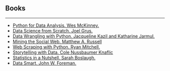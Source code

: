 ## Books

---

<ul>
  <li><a href="http://www.amazon.com/Python-Data-Analysis-Wrangling-IPython/dp/1449319793">Python for Data Analysis. Wes McKinney.</a></li>
  <li><a href="http://www.amazon.com/Data-Science-Scratch-Principles-Python/dp/149190142X">Data Science from Scratch. Joel Grus.</a></li>
  <li><a href="http://www.amazon.com/Data-Wrangling-Python-Tools-Easier-ebook/dp/B01BHC06QC">Data Wrangling with Python. Jacqueline Kazil and Katharine Jarmul.</a></li>
  <li><a href="http://www.amazon.com/Mining-Social-Web-Facebook-LinkedIn-ebook/dp/B00FNBWNLU">Mining the Social Web. Matthew A. Russell</a></li>
  <li><a href="http://www.amazon.com/Web-Scraping-Python-Collecting-Modern-ebook/dp/B00ZJNH0G0">Web Scraping with Python. Ryan Mitchell.</a></li>
  <li><a href="http://www.amazon.com/Storytelling-Data-Visualization-Business-Professionals/dp/1119002257">Storytelling with Data. Cole Nussbaumer Knaflic</a></li>
  <li><a href="http://www.amazon.com/Statistics-Nutshell-Sarah-Boslaugh/dp/1449316824">Statistics in a Nutshell. Sarah Boslaugh.</a></li>
  <li><a href="http://www.amazon.com/Data-Smart-Science-Transform-Information/dp/111866146X/">Data Smart. John W. Foreman.</a></li>
</ul>  


